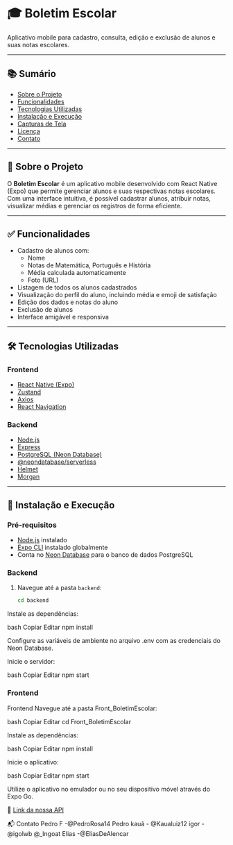 # 🎓 Boletim Escolar

Aplicativo mobile para cadastro, consulta, edição e exclusão de alunos e suas notas escolares.

---

## 📚 Sumário

- [Sobre o Projeto](#sobre-o-projeto)
- [Funcionalidades](#funcionalidades)
- [Tecnologias Utilizadas](#tecnologias-utilizadas)
- [Instalação e Execução](#instalação-e-execução)
- [Capturas de Tela](#capturas-de-tela)
- [Licença](#licença)
- [Contato](#contato)

---

## 📘 Sobre o Projeto

O **Boletim Escolar** é um aplicativo mobile desenvolvido com React Native (Expo) que permite gerenciar alunos e suas respectivas notas escolares. Com uma interface intuitiva, é possível cadastrar alunos, atribuir notas, visualizar médias e gerenciar os registros de forma eficiente.

---

## ✅ Funcionalidades

- Cadastro de alunos com:
  - Nome
  - Notas de Matemática, Português e História
  - Média calculada automaticamente
  - Foto (URL)
- Listagem de todos os alunos cadastrados
- Visualização do perfil do aluno, incluindo média e emoji de satisfação
- Edição dos dados e notas do aluno
- Exclusão de alunos
- Interface amigável e responsiva

---

## 🛠 Tecnologias Utilizadas

### Frontend

- [React Native (Expo)](https://expo.dev/)
- [Zustand](https://github.com/pmndrs/zustand)
- [Axios](https://axios-http.com/)
- [React Navigation](https://reactnavigation.org/)

### Backend

- [Node.js](https://nodejs.org/)
- [Express](https://expressjs.com/)
- [PostgreSQL (Neon Database)](https://neon.tech/)
- [@neondatabase/serverless](https://www.npmjs.com/package/@neondatabase/serverless)
- [Helmet](https://helmetjs.github.io/)
- [Morgan](https://www.npmjs.com/package/morgan)

---

## 🚀 Instalação e Execução

### Pré-requisitos

- [Node.js](https://nodejs.org/) instalado
- [Expo CLI](https://docs.expo.dev/get-started/installation/) instalado globalmente
- Conta no [Neon Database](https://neon.tech/) para o banco de dados PostgreSQL

### Backend

1. Navegue até a pasta `backend`:
   ```bash
   cd backend
   
Instale as dependências:

bash
Copiar
Editar
npm install

Configure as variáveis de ambiente no arquivo .env com as credenciais do Neon Database.

Inicie o servidor:

bash
Copiar
Editar
npm start

### Frontend

Frontend
Navegue até a pasta Front_BoletimEscolar:

bash
Copiar
Editar
cd Front_BoletimEscolar

Instale as dependências:

bash
Copiar
Editar
npm install

Inicie o aplicativo:

bash
Copiar
Editar
npm start

Utilize o aplicativo no emulador ou no seu dispositivo móvel através do Expo Go.



🔗 [Link da nossa API](https://boletim-escolar-api.onrender.com/)

📬 Contato
Pedro F -@PedroRosa14 Pedro
kauã - @Kaualuiz12
igor - @igolwb @_Ingoat
Elias -@EliasDeAlencar
